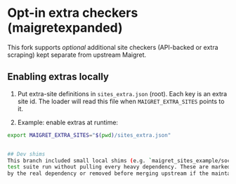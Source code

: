 # Opt-in extra checkers (maigretexpanded)

This fork supports *optional* additional site checkers (API-backed or extra scraping) kept separate from upstream Maigret.

## Enabling extras locally

1. Put extra-site definitions in `sites_extra.json` (root). Each key is an extra site id. The loader will read this file when `MAIGRET_EXTRA_SITES` points to it.

2. Example: enable extras at runtime:
```bash
export MAIGRET_EXTRA_SITES="$(pwd)/sites_extra.json"


## Dev shims
This branch included small local shims (e.g. `maigret_sites_example/socid_extractor.py`) to let the
test suite run without pulling every heavy dependency. These are marked `DEV SHIM` and should be replaced
by the real dependency or removed before merging upstream if the maintainers prefer that.
